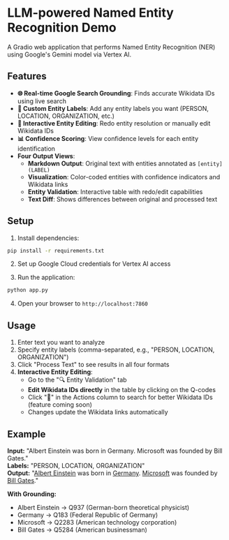 # LLM-powered Named Entity Recognition Demo

A Gradio web application that performs Named Entity Recognition (NER) using Google's Gemini model via Vertex AI.

## Features

- **🌐 Real-time Google Search Grounding**: Finds accurate Wikidata IDs using live search
- **🎯 Custom Entity Labels**: Add any entity labels you want (PERSON, LOCATION, ORGANIZATION, etc.)  
- **🔄 Interactive Entity Editing**: Redo entity resolution or manually edit Wikidata IDs
- **📊 Confidence Scoring**: View confidence levels for each entity identification
- **Four Output Views**:
  - **Markdown Output**: Original text with entities annotated as `[entity](LABEL)`
  - **Visualization**: Color-coded entities with confidence indicators and Wikidata links
  - **Entity Validation**: Interactive table with redo/edit capabilities
  - **Text Diff**: Shows differences between original and processed text

## Setup

1. Install dependencies:
```bash
pip install -r requirements.txt
```

2. Set up Google Cloud credentials for Vertex AI access

3. Run the application:
```bash
python app.py
```

4. Open your browser to `http://localhost:7860`

## Usage

1. Enter text you want to analyze
2. Specify entity labels (comma-separated, e.g., "PERSON, LOCATION, ORGANIZATION")  
3. Click "Process Text" to see results in all four formats
4. **Interactive Entity Editing**:
   - Go to the "🔍 Entity Validation" tab
   - **Edit Wikidata IDs directly** in the table by clicking on the Q-codes
   - Click "🔄" in the Actions column to search for better Wikidata IDs (feature coming soon)
   - Changes update the Wikidata links automatically

## Example

**Input:** "Albert Einstein was born in Germany. Microsoft was founded by Bill Gates."  
**Labels:** "PERSON, LOCATION, ORGANIZATION"  
**Output:** "[Albert Einstein](PERSON) was born in [Germany](LOCATION). [Microsoft](ORGANIZATION) was founded by [Bill Gates](PERSON)."

**With Grounding:**
- Albert Einstein → Q937 (German-born theoretical physicist)
- Germany → Q183 (Federal Republic of Germany)  
- Microsoft → Q2283 (American technology corporation)
- Bill Gates → Q5284 (American businessman)

